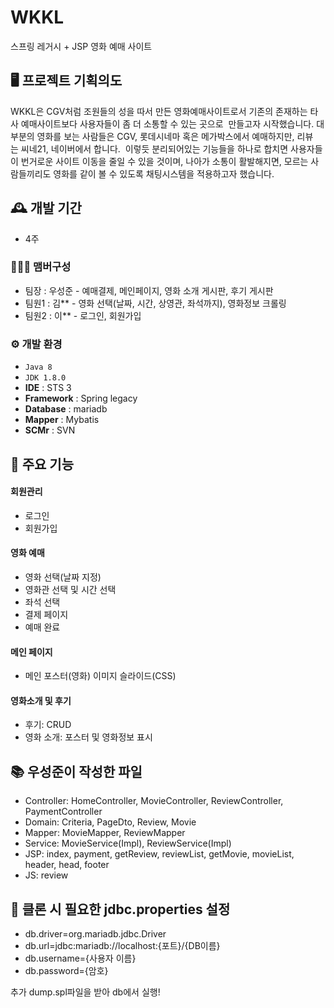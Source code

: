 # WKKL
스프링 레거시 + JSP 영화 예매 사이트


## 🖥️ 프로젝트 기획의도
WKKL은 CGV처럼 조원들의 성을 따서 만든 영화예매사이트로서 기존의 존재하는 타사 예매사이트보다 사용자들이 좀 더 소통할 수 있는 곳으로  만들고자 시작했습니다.
대부분의 영화를 보는 사람들은 CGV, 롯데시네마 혹은 메가박스에서 예매하지만, 리뷰는 씨네21, 네이버에서 합니다. 
이렇듯 분리되어있는 기능들을 하나로 합치면 사용자들이 번거로운 사이트 이동을 줄일 수 있을 것이며, 나아가 소통이 활발해지면, 모르는 사람들끼리도 영화를 같이 볼 수 있도록 채팅시스템을 적용하고자 했습니다.
<br>

## 🕰️ 개발 기간
* 4주

### 🧑‍🤝‍🧑 맴버구성
 - 팀장  : 우성준 - 예매결제, 메인페이지, 영화 소개 게시판, 후기 게시판
 - 팀원1 : 김** - 영화 선택(날짜, 시간, 상영관, 좌석까지), 영화정보 크롤링
 - 팀원2 : 이** - 로그인, 회원가입

### ⚙️ 개발 환경
- `Java 8`
- `JDK 1.8.0`
- **IDE** : STS 3
- **Framework** : Spring legacy
- **Database** : mariadb
- **Mapper** : Mybatis
- **SCMr** : SVN

## 📌 주요 기능
#### 회원관리
- 로그인
- 회원가입

#### 영화 예매
- 영화 선택(날짜 지정)
- 영화관 선택 및 시간 선택
- 좌석 선택
- 결제 페이지
- 예매 완료
  
#### 메인 페이지
- 메인 포스터(영화) 이미지 슬라이드(CSS)
  
#### 영화소개 및 후기
- 후기: CRUD
- 영화 소개: 포스터 및 영화정보 표시


## 📚 우성준이 작성한 파일
- Controller: HomeController, MovieController, ReviewController, PaymentController
- Domain: Criteria, PageDto, Review, Movie
- Mapper: MovieMapper, ReviewMapper
- Service: MovieService(Impl), ReviewService(Impl)
- JSP: index, payment, getReview, reviewList, getMovie, movieList, header, head, footer
- JS: review

## 📝 클론 시 필요한 jdbc.properties 설정
- db.driver=org.mariadb.jdbc.Driver
- db.url=jdbc:mariadb://localhost:{포트}/{DB이름}
- db.username={사용자 이름}
- db.password={암호}

추가 dump.spl파일을 받아 db에서 실행!
